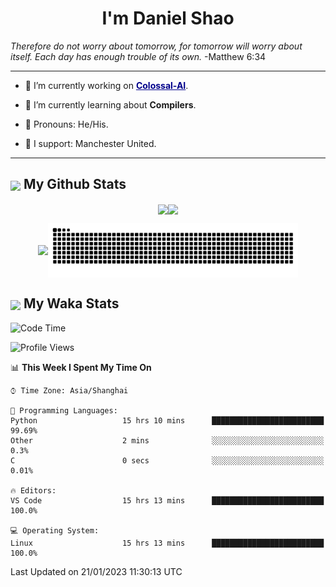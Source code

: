 

<h1 align="center">I'm Daniel Shao</h1>
<i> Therefore do not worry about tomorrow, for tomorrow will worry about itself. Each day has enough trouble of its own. </i> -Matthew 6:34

---

- 🐒 I’m currently working on <strong><a href="https://github.com/hpcaitech/ColossalAI" style="color: darkblue">Colossal-AI</a></strong>.

- 💩 I’m currently learning about **Compilers**.

- 🤡 Pronouns: He/His.

- 🦧 I support: Manchester United.

---

<h2><img src="https://emojis.slackmojis.com/emojis/images/1579216111/7550/pikachu_wave.gif?1579216111" align="center" width="28" /> My Github Stats</h2>

<p align="center"><img align="center" src = "https://github-readme-stats.vercel.app/api?username=super-dainiu&show_icons=true&count_private=true&theme=tokyonight&hide=issues&line_height=30" width="400px"><img align="center" src = "https://github-readme-streak-stats.herokuapp.com/?user=super-dainiu&theme=tokyonight" width="400px"></p>

<p align="center"><img align="center" width="400px" src="https://github-readme-stats.vercel.app/api/top-langs/?username=super-dainiu&layout=compact&theme=tokyonight&hide=html,tex,jupyter%20notebook"><img align="center" width="400px" src="https://github.com/super-dainiu/super-dainiu/blob/output/github-contribution-grid-snake.svg"></p>

<h2><img src="https://emojis.slackmojis.com/emojis/images/1579216111/7550/pikachu_wave.gif?1579216111" align="center" width="28" /> My Waka Stats</h2>

<!--START_SECTION:waka-->
![Code Time](http://img.shields.io/badge/Code%20Time-174%20hrs%2021%20mins-blue)

![Profile Views](http://img.shields.io/badge/Profile%20Views-1-blue)

📊 **This Week I Spent My Time On** 

```text
⌚︎ Time Zone: Asia/Shanghai

💬 Programming Languages: 
Python                   15 hrs 10 mins      █████████████████████████   99.69% 
Other                    2 mins              ░░░░░░░░░░░░░░░░░░░░░░░░░   0.3% 
C                        0 secs              ░░░░░░░░░░░░░░░░░░░░░░░░░   0.01%

🔥 Editors: 
VS Code                  15 hrs 13 mins      █████████████████████████   100.0%

💻 Operating System: 
Linux                    15 hrs 13 mins      █████████████████████████   100.0%

```


 Last Updated on 21/01/2023 11:30:13 UTC
<!--END_SECTION:waka-->
